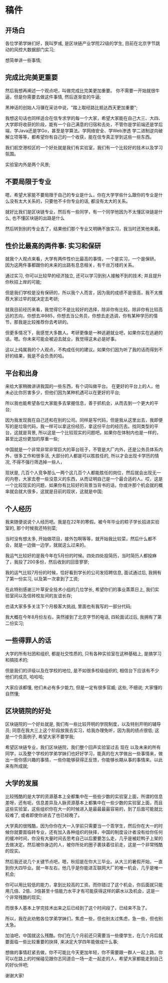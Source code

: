 # 稿件

## 开场白

各位学弟学妹们好，我叫罗彧, 是区块链产业学院22级的学生, 目前在北京字节跳动的风控大数据部门实习;

想简单讲一些事情;

## 完成比完美更重要

然后我想再阐述一个观点吧，叫做完成比完美更加重要。
你不需要一开始就很牛逼，但是你需要去做这件事情, 然后逐渐变的牛逼;

黑神话的创始人冯骥在采访中说，"踏上取经路比抵达西天更加重要";

我想这句话也同样适合在信专求学的每一个大家，希望大家能在自己大三、大四、大学即将收获的阶段，能有一个自己满意的归宿和去处，不管你是学前端还是学后端，学Java还是学Go，甚至是学算法。学网络安全、学Web渗透 学二进制逆向破解立项等等，都希望你有自己的一个收获，能在信专真正学到这些一些东西。

我们航空港校区的一个好处就是我们有实验室，我们有一个比较好的技术以及学习氛围。

实验室内外是两个风景;

## 不要局限于专业

嗯，希望大家能不要局限于自己的专业是什么，你在大学学些什么跟你的专业是什么没有太大关系的，只要他不卡你专业的话, 都没有太大的关系。

就好比我们是区块链专业，然后有一些同学，有一个同学他因为不太懂区块链是什么, 也不懂区块链的出路是什么

然后转到别的专业去了，结果他们那个专业又明确不放实习，我当时还笑他来着。

## 性价比最高的两件事: 实习和保研

就我个人观点来看，大学有两件性价比最高的事情，一个是实习，一个是保研。
因为这两件事都跟你的未来的出路有息息相关，有千丝万缕的关系。

通过实习, 你可以比较早的经济独立, 还可以学习到别人接触不到的技术; 并且提升你秋招上岸的可能;

但是我们学校是没有保研的，所以我个人而言，因为我的成绩不是很高，我不太推荐大家过早的就决定去考研;

就我目前经历来看，我觉得它不是比较好的选择，除非你有比较。除非你有比较高远的志向，你想去冲985，你想去当公务员，你想去走选调，你有某种学历的情节，那我是比较推荐你去考研的。

但更多情况下，我感觉大多数人。考研更像是一种逃避就业吧，如果你实在逃避的话。嗯。你未来可能会被迫去就业，我觉得这未必是好事。

这以上纯属我的个人观点，不构成任何的建议。如果你们因为听了我的话而得到不好的结果，我是不会负责的哈。

## 平台和出身

来给大家稍微讲讲我国的一些东西，有个词叫做平台。
在更好的平台上的人，他未必比你厉害多少，但他们因为某种机遇可以在更好的平台;

所以我也能希望各位大家能多去掌握信息，善于抓机会，从而去到一个更大的平台;

因为我发现我在自己还和在别的公司。同样是写代码，但是我从这里出去，我即便写的是垃圾代码，我一样可以拿这份经历，拿这份平台的经历去。找同类型的平台，这就是背景, 所以这是一个比较现实的问题吧，如果你在体制内也是一样的，甚至比这份更加的厚重一些;

中国就是一个非常非常非常巨大的草台班子，不管是大厂内外，还是公务员体系内外，很多工作和很多活, 大部分的人都是可以胜胜任的, 所以才会出现卡学历的情况, 不得不强行筛选掉一些人，

现状是, 几百个人竞争那么一两个这几百个人都能胜任的岗位，然后就会出现无一的内卷，大家去卷一些没意义的东西，从而证明自己是一个最合适的人。哎，这是一个比较现实的问题，如果你有比较好的背景当背书的话，你或许那个机会就的概率就会就大很多，这就是目前的现状，这就是中国;

## 个人经历

我来随便说说个人经历吧。我是在22年的寒假。被今年毕业的粽子学长招进实验室的, 那个时候我还特别菜;

当时没有想太多, 开始做项目，接外包啊等等，就开始我比较菜，然后什么都不会，就是一边做一边学，就就这么过来的。

我运气比较好的是我今年在5月份的时候。四处四处投简历，当时简历人都投麻了，我投了200多份，然后收到的回音寥寥;

我的运气比较7月份的时候，恰好看到学长的公司发招聘信息, 面试通过后, 我拥有了第一份实习, 以及第一次拿到了工资;

在此特别感谢三叶草安全技术小组的几位学长, 希望你们的事业蒸蒸日上, 我们实验室间以及信砖校友间的友谊长存;

也请大家多多关注下个月极客大挑战, 里面也有我写的一部分代码;

我大概在今年8月份左右，突然接到了北京字节的电话, 四轮面试过后, 我拥有了第二份实习;

## 一些得罪人的话

大学的所有社团和组织, 都是社交性质的, 只有各种实验室在这种基础上, 是搞学习和搞技术的;

但是我们的评级以及在学校的地位, 是不如很多校级组织的, 相信台下应该有不少他们的成员, 哈哈哈;

大家应该都懂, 他们未必有多少能力, 但是一定有很多官威; 这些, 不细说; 大家懂的自然懂;

## 区块链院的好处

区块链院的一个好处就是, 我们有一些比较开明的学院制度，以及特别开明的辅导员; 同意在我大三上这个阶段放我去实习，给我办理免听，因为我的绩点很低;
这是一个负面例子, 希望大家不要学我;

希望区块链专业，我们区块链院，我们整个回声实验室过去 现在 以及未来的所有同学，以及整个学校的学弟学妹们也好好学习，能真的在大学做出一些事情来，做出一些你感兴趣的事情，一些你能够获得正反馈，你能够长期从事的事情来。以此来有所成就;

## 大学的发展

<!-- 特别喜欢毛主席的一句话叫, 世界是们的，也是你们的，但终归还是你们的。 -->

比较残酷的是大学的资源基本上全都集中在一些些少数的实验室上面，所谓的信息差呀，还有呃，信息差异及人脉资源基本上都集中在一些少数的实验室上面，而且这些实验室，这些组织你在大一的时候进入是最最最最容易的，到了后面可能就比较难了, 或者即使你进去了也已经晚了。

大学真的很残酷，因为你你在大一入学前只需要当一个乖学生，然后你在大一的时候你就要面临转专业，还有加入各种组织的抉择，中国的制度设计者没有给你任何的缓冲时间，你没有大量时间去思考自己以后要要怎么走，几乎是被赶鸭子上架的去做决定。然后被你身边的人，被你所处的圈子裹挟着往前走，这是一个非常残酷的现实。

然后我还说几个关键节点吧，嗯，秋招是在你大三毕业。从大三的暑假开始，一直到你大四毕业。就一年左右，他几乎是你能进互联网大厂的唯一机会，几乎是唯一机会;

你可以用比较低的能力，拿到比较高的工资。而你错过了这个机会，你后面就只能用几倍、2倍、3倍甚至十倍能力水平才有可能获得这样的薪水以及机会，这是一个非常残酷的现实;

而很多人基本上学完技术出来之后已经到了这个时间段了，已经来不及了。

所以，我在此劝勉各位学弟学妹们，焦虑一些，但也别太过焦虑，急一些，但也别太急。

加油吧，中国就这么残酷。你们在几个月前还只需要当一些傻学生，在几个月后就要面临一些比较重要的抉择, 来决定大学四年能做成什么事;

想做的事情赶紧去做，你不可能比今天更加年轻，你不需要跟一群人一起上路，你可以在路上的时候碰见跟你志同道合一场一走一起走的人，希望大家都能走到自己的好伙伴吧;

谢谢大家!
